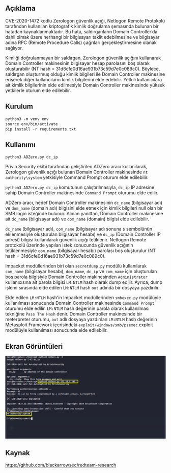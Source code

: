 ## Açıklama

CVE-2020-1472 kodlu Zerologon güvenlik açığı, Netlogon Remote Protokolü tarafından kullanılan kriptografik kimlik doğrulama şemasında bulunan bir hatadan kaynaklanmaktadır. Bu hata, saldırganların Domain Controller’da dahil olmak üzere herhangi bir bilgisayarı taklit edebilmesine ve bilgisayar adına RPC (Remote Procedure Calls) çağrıları gerçekleştirmesine olanak sağlıyor. 

Kimliği doğrulanmayan bir saldırgan, Zerologon güvenlik açığını kullanarak Domain Controller makinesinin bilgisayar hesap parolasını boş olarak oluşturabilir (NT hash = 31d6cfe0d16ae931b73c59d7e0c089c0). Böylece, saldırgan oluşturmuş olduğu kimlik bilgileri ile Domain Controller makinesine erişerek diğer kullancıların kimlik bilgilerini elde edebilir. Yetkili kullanıcılara ait kimlik bilgilerinin elde edilmesiyle Domain Controller makinesinde yüksek yetkilerle oturum elde edilebilir.

## Kurulum
```
python3 -m venv env
source env/bin/activate
pip install -r requirements.txt
```

## Kullanımı

```
python3 ADZero.py dc_ip
```

Privia Security ekibi tarafından geliştirilen ADZero aracı kullanılarak, Zerologon güvenlik açığı bulunan Domain Controller makinesinde `nt authority\system` yetkisiyle Command Prompt oturum elde edilebilir. 

`python3 ADZero.py dc_ip` komutunun çalıştırılmasıyla, `dc_ip` IP adresine sahip Domain Controller makinesinde `Command Prompt` oturumu elde edilir.

ADZero aracı, hedef Domain Controller makinesinin `dc_name` (bilgisayar adı) ve `dom_name` (domain adı) bilgisini elde etmek için kimlik bilgileri null olan bir SMB login isteğinde bulunur. Alınan yanıttan, Domain Controller makinesine ait `dc_name` (bilgisayar adı) ve `dom_name` (domain) bilgisi elde edilebilir.

`dc_name` (bilgisayar adı), `com_name` (bilgisayar adı sonuna `$` sembolünün eklenmesiyle oluşturulan bilgisayar hesabı) ve `dc_ip` (Domain Controller IP adresi) bilgisi kullanılarak güvenlik açığı tetiklenir. Netlogon Remote protokolü üzerinde yapılan istek sonucunda güvenlik açığının tetiklenmesiyle `com_name` (bilgisayar hesabı) parolası boş oluşturulur (NT hash = 31d6cfe0d16ae931b73c59d7e0c089c0).

Impacket modüllerinden biri olan `secretdump.py` modülü kullanılarak `com_name` (bilgisayar hesabı), `dom_name`, `dc_ip` ve `com_name` için oluşturulan boş parola bilgisiyle Domain Controller makinesinden `Administrator` kullanıcısına ait parola bilgisi `LM:NTLM` hash olarak dump edilir. Ayrıca, dump işlemi sırasında elde edilen `LM:NTLM` hash ``out`` adında bir dosyaya yazdırılır.

Elde edilen `LM:NTLM` hash'in Impacket modüllerinden `smbexec.py` modülüyle kullanılması sonucunda Domain Controller makinesinde `Command Prompt` oturumu elde edilir. `LM:NTLM` hash değerinin parola olarak kullanılması tekniğine `Pass The Hash` denir. Domain Controller makinesinde bir meterpreter oturumu, ``out`` adlı dosyaya yazdırılan `LM:NTLM` hash değerinin Metasploit Framework içerisindeki `exploit/windows/smb/psexec` exploit modülüyle kullanılması sonucunda elde edilebilir.

## Ekran Görüntüleri

![](PoC.png)

## Kaynak

https://github.com/blackarrowsec/redteam-research

